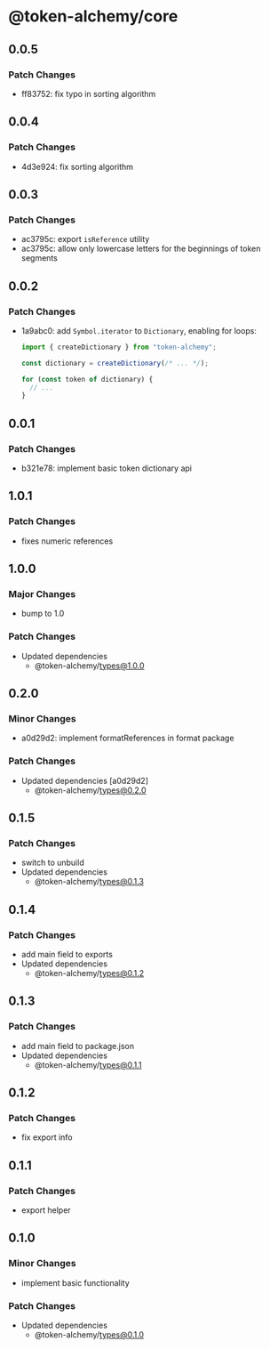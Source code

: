# @token-alchemy/core

## 0.0.5

### Patch Changes

- ff83752: fix typo in sorting algorithm

## 0.0.4

### Patch Changes

- 4d3e924: fix sorting algorithm

## 0.0.3

### Patch Changes

- ac3795c: export `isReference` utility
- ac3795c: allow only lowercase letters for the beginnings of token segments

## 0.0.2

### Patch Changes

- 1a9abc0: add `Symbol.iterator` to `Dictionary`, enabling for loops:

  ```typescript
  import { createDictionary } from "token-alchemy";

  const dictionary = createDictionary(/* ... */);

  for (const token of dictionary) {
    // ...
  }
  ```

## 0.0.1

### Patch Changes

- b321e78: implement basic token dictionary api

## 1.0.1

### Patch Changes

- fixes numeric references

## 1.0.0

### Major Changes

- bump to 1.0

### Patch Changes

- Updated dependencies
  - @token-alchemy/types@1.0.0

## 0.2.0

### Minor Changes

- a0d29d2: implement formatReferences in format package

### Patch Changes

- Updated dependencies [a0d29d2]
  - @token-alchemy/types@0.2.0

## 0.1.5

### Patch Changes

- switch to unbuild
- Updated dependencies
  - @token-alchemy/types@0.1.3

## 0.1.4

### Patch Changes

- add main field to exports
- Updated dependencies
  - @token-alchemy/types@0.1.2

## 0.1.3

### Patch Changes

- add main field to package.json
- Updated dependencies
  - @token-alchemy/types@0.1.1

## 0.1.2

### Patch Changes

- fix export info

## 0.1.1

### Patch Changes

- export helper

## 0.1.0

### Minor Changes

- implement basic functionality

### Patch Changes

- Updated dependencies
  - @token-alchemy/types@0.1.0
